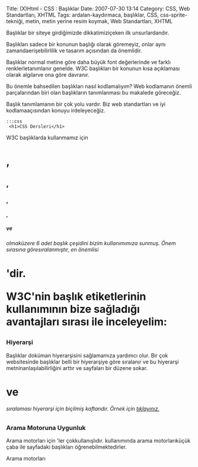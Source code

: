 Title: (X)Html - CSS : Başlıklar
Date: 2007-07-30 13:14
Category: CSS, Web Standartları, XHTML
Tags: ardalan-kaydırmaca, başlıklar, CSS, css-sprite-tekniği, metin, metin yerine resim koymak, Web Standartları, XHTML

Başlıklar bir siteye girdiğimizde dikkatimiziçeken ilk unsurlardandır.

Başlıkları sadece bir konunun başlığı olarak göremeyiz, onlar aynı
zamandaerişebilirlilik ve tasarım açısından da önemlidir.

Başlıklar normal metine göre daha büyük font değerlerinde ve farklı
renklerletanımlanır genelde. W3C başlıkları bir konunun kısa açıklaması
olarak algılarve ona göre davranır.

Bu önemle bahsedilen başlıkları nasıl kodlamalıyım? Web kodlamanın
önemli parçalarından biri olan başlıkların tanımlanması bu makalede
göreceğiz. <!--more-->

Başlık tanımlamanın bir çok yolu vardır. Biz web standartları ve iyi
kodlamaaçısından konuyu irdeleyeceğiz.

	:::css
	 <h1>CSS Dersleri</h1> 

W3C başlıklarda kullanmamız için<h1>,<h2>,<h3>,<h4>,<h5> ve
<h6> olmaküzere 6 adet başlık çeşidini bizim kullanımımıza sunmuş.
Önem sırasına göresıralanmıştır, en önemlisi <h1>'dir.

W3C'nin başlık etiketlerinin kullanımının bize sağladığı avantajları
sırası ile inceleyelim:

### Hiyerarşi

Başlıklar doküman hiyerarşisini sağlamamıza yardımcı olur. Bir çok
websitesinde başlıklar belli bir hiyerarşiye göre sıralanır ve bu
hiyerarşi metninanlaşılabilirliğini arttır ve sayfaları bir düzene
sokar. <h1> ve<h6> sıralaması hiyerarşi için biçilmiş kaftandır.
Örnek için [tıklayınız.][]

### Arama Motoruna Uygunluk

Arama motorları için <hx>'ler çokkullanışlıdır. <hx> kullanımında
arama motorlarıküçük çaba ile sayfadaki başlıkları öğrenebilmektedirler.

Arama motorları <title> içindeki ve<meta> etiketi içindeki
kelimeleri sayfa içinde ararlar bulamadıklarındao sayfayı sıralamadan
düşürürler. Ancak başlıkla ilgi üzerine çekilmişkelimeler arama
motorları için bir velinimettir. Tabi arama motorlarının bizimsitemizi
indekslemeside bizim için bir velinimettir.

### Kolay Şekillendirme

Kolay şekillendirilir. Çünkü <h1> etiketi<b> ve <p> gibi CSS de
tekil olarak atama yapılan bir etikettir. Bunedenle CSS tanımlaması
kolay olacaktır.

<h1> vd. başlıklar CSS tanımlaması olmasa dabaşlıklarınızı kalın ve
büyük font değerlerinde gösterecektir. Tüm araçlarda ve eskisürüm
tarayıcılarda başlıklar ayırt edilecektir.

Sayfalarımızda <h1> kullanarak kolaylıksağlarız. Çünkü <h1> tekil
etiketlerdendir. Eğer bir atama yaptıktansonra buna bir ekleme yapmak
istersek CSS ile bunu çok kolay yaparız Örneğin

	:::css
	 <h1>CSS Dersleri </h1> 

Bu başlığın boyutunu, rengini ve font-şeklinideğiştirebiliriz CSS ile

	:::css
	 h1 { font-family: Arial, sans-serif;
font-size: 24px; color: #369; } 

Biz burada çok basit bir şekilde tüm başlıklarıarial font, 24 piksel
boyut ve mavi renk ataması yaptık.

Daha sonra bu başlığın altına 1 piksel boyutundabir gri alt çizgi çizmek
istedik.

[sourcecode language="css" highlight="5,6"] h1 { font-family: Arial,
sans-serif; font-size: 24px; color: #369; padding-bottom: 4px;
border-bottom: 1px solid #999; } 

**padding-bottom** ile çizgi ile başlıkarasındaki boşluğu ayarladık ve
**border-bottom** değeri ile debaşlık altına çizgiyi çizdik.

### Değişebilir İkonlar

CSS'i kullanarak başlıklarımızın soluna zemin resmi olarak bir ikon
koyabiliriz. Bu metot ile başlıklardaki bir değişiklikile tüm sitedeki
başlıklar değişecektir. Ayrıca tüm başlıklar için kullanılacak ikonları
bir resim halinde hazırlanıp kullanım kolaylığı sağlanabilir. Bir örnek
yaparsak

![Başlıklar][]

Tüm başlıkların ikonları tek bir   
resim olarak hazılranmış hali

Resim hazırlanırken ikon aralarındaki farkı orantılı ayarlar isek
kodlama yaparken bize kolaylık sağlayacaktır. Aşağıda bunu daha iyi
göreceğiz.

Html kodları:

	:::html
	 <h1 class="hata">Hakkımızda </h1>
<p>At lupatum delenit aigue duos dolor tempor sunt in culpa qui
officia d dereud facils est er expedit distinc peccand quaerer en
imigent cupidat. Incita visset, accom ex robore ad quam vis vadisen
vlavis confecs nis revinc tae.</p> <h1 class="yemek">Ürünler</h1>
<p>Oppidi his mowni bus suifs fortunis desp erate coe magno recipei
ban ibi se rursus isdem opport unitel rursus isdem opport loci defen
porti busi. Situs era eod oppi dorum, ut posta. </p> <h1
class="yaz">Bize Yazın</h1> <p>Incita visset, accom ex robore ad
quam vis vadisen vlavis confecs nis revinc tae. </p> <h1
class="yardim">Yardım</h1> <p> At lupatum delenit aigue duos dolor
tempor sunt in culpa qui officia ddereud facils est er expedit distinc
peccand quaerer en imigentcupidat. Incita visset, accom ex robore ad
quam vis vadisen vlavisconfecs nis revinc tae.</p> 

CSS kodları:

	:::css
	 h1.hata{ font:bold 34px/35px "Lucida
Grande",Arial, Helvetica, sans-serif; color: #3A45A1; background:
url(images/basliklar.gif) 1px 3px no-repeat; padding-left: 40px; }
h1.yemek{ font:bold 34px/35px "Lucida Grande",Arial, Helvetica,
sans-serif; color: #A6685A; background: url(images/basliklar.gif) 1px
-40px no-repeat; padding-left: 40px; } h1.yaz{ font:bold 34px/35px
"Lucida Grande",Arial, Helvetica, sans-serif; color: #36393B;
background: url(images/basliklar.gif) 1px -80px no-repeat; padding-left:
40px; } h1.yardim{ font:bold 34px/35px "Lucida Grande",Arial, Helvetica,
sans-serif; color: #C90A0A; background: url(images/basliklar.gif) 1px
-120px no-repeat; padding-left: 40px; } 

Sol tarafa ikon konduğu için yazı ile ikon arasındaki mesafeyi ayarlamak
için padding-left değeri40 piksel atanmıştır ve zemin resmi olarakta bir
resim tekrarsız olarak konmuş ve font değeri 34px ve satır yüksekliği
35px tanımlanarak ikon yazı oranı sağlanmıştır.

Dikkat ederseniz genelde her başlık için değişen sadece renk ve zemin
resmi konumudur. Aslında bu başlıklar için genel bir sınıflandırma yapıp
farklı özellikleri için her birine özel tanımlarda yapabilirdik.
Yukarıda yazdığımız kod daha genel bir kod yazımı için uygundur.

Örneği görmek için [tıklayınız.][1]

###### MetinYerine Resim koyma Metodu ile Başlık Oluşturmak

Bazen başlıkları resim yapmamız gerektiğidurumlar olabilir bunun için
Metin Yerine Resim Koyma Metotlarından biriniuygulayabiliriz. Ayrıntılı
bilgi için "[Metin Yerine Resim/FlashEkleme Teknikleri (Image Replacement)][]" makalemize göz atın.

-   [http://www.communitymx.com/content/article.cfm?cid=A1A37][]
-   [http://www.paulmichaelsmith.com/blog/examples/headingicons/sample.php][]
-   [http://eu.wiley.com/WileyCDA/WileyTitle/productCd-047009754X.html][]
-   [http://www.sitepoint.com/books/cssdesign1/][]
-   [http://www.friendsofed.com/book.html?isbn=1590593812][]

</p>

  [tıklayınız.]: /dokumanlar/baslik_deneme1.html
  [Başlıklar]: /images/basliklar.gif
  [1]: /dokumanlar/baslik_deneme2.html
  [Metin Yerine Resim/FlashEkleme Teknikleri (Image Replacement)]: http://www.fatihhayrioglu.com/metin-yerine-resimflash-ekleme-teknikleri-image-replacement/
  [http://www.communitymx.com/content/article.cfm?cid=A1A37]: http://www.communitymx.com/content/article.cfm?cid=A1A37
  [http://www.paulmichaelsmith.com/blog/examples/headingicons/sample.php]: http://www.paulmichaelsmith.com/blog/examples/headingicons/sample.php
  [http://eu.wiley.com/WileyCDA/WileyTitle/productCd-047009754X.html]: http://eu.wiley.com/WileyCDA/WileyTitle/productCd-047009754X.html
  [http://www.sitepoint.com/books/cssdesign1/]: http://www.sitepoint.com/books/cssdesign1/
  [http://www.friendsofed.com/book.html?isbn=1590593812]: http://www.friendsofed.com/book.html?isbn=1590593812
